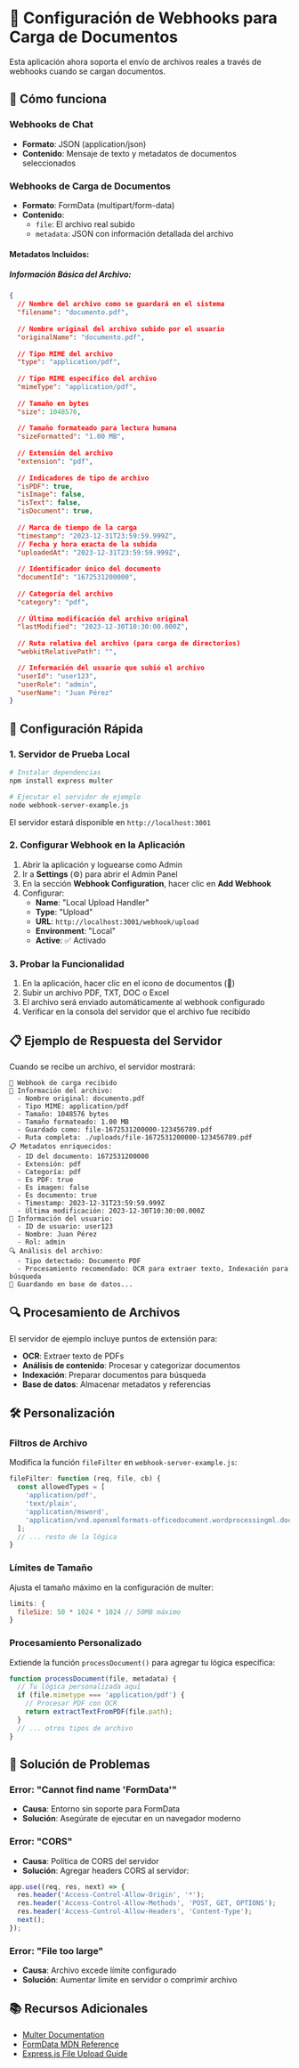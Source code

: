 # 📄 Configuración de Webhooks para Carga de Documentos

Esta aplicación ahora soporta el envío de archivos reales a través de webhooks cuando se cargan documentos.

## 🔧 Cómo funciona

### Webhooks de Chat
- **Formato**: JSON (application/json)
- **Contenido**: Mensaje de texto y metadatos de documentos seleccionados

### Webhooks de Carga de Documentos
- **Formato**: FormData (multipart/form-data)
- **Contenido**: 
  - `file`: El archivo real subido
  - `metadata`: JSON con información detallada del archivo

#### Metadatos Incluidos:

##### Información Básica del Archivo:
```json
{
  // Nombre del archivo como se guardará en el sistema
  "filename": "documento.pdf",
  
  // Nombre original del archivo subido por el usuario
  "originalName": "documento.pdf",
  
  // Tipo MIME del archivo
  "type": "application/pdf",
  
  // Tipo MIME específico del archivo
  "mimeType": "application/pdf",
  
  // Tamaño en bytes
  "size": 1048576,
  
  // Tamaño formateado para lectura humana
  "sizeFormatted": "1.00 MB",
  
  // Extensión del archivo
  "extension": "pdf",
  
  // Indicadores de tipo de archivo
  "isPDF": true,
  "isImage": false,
  "isText": false,
  "isDocument": true,
  
  // Marca de tiempo de la carga
  "timestamp": "2023-12-31T23:59:59.999Z",
  // Fecha y hora exacta de la subida
  "uploadedAt": "2023-12-31T23:59:59.999Z",
  
  // Identificador único del documento
  "documentId": "1672531200000",
  
  // Categoría del archivo
  "category": "pdf",
  
  // Última modificación del archivo original
  "lastModified": "2023-12-30T10:30:00.000Z",
  
  // Ruta relativa del archivo (para carga de directorios)
  "webkitRelativePath": "",

  // Información del usuario que subió el archivo
  "userId": "user123",
  "userRole": "admin",
  "userName": "Juan Pérez"
}
```

## 🚀 Configuración Rápida

### 1. Servidor de Prueba Local

```bash
# Instalar dependencias
npm install express multer

# Ejecutar el servidor de ejemplo
node webhook-server-example.js
```

El servidor estará disponible en `http://localhost:3001`

### 2. Configurar Webhook en la Aplicación

1. Abrir la aplicación y loguearse como Admin
2. Ir a **Settings** (⚙️) para abrir el Admin Panel
3. En la sección **Webhook Configuration**, hacer clic en **Add Webhook**
4. Configurar:
   - **Name**: "Local Upload Handler"
   - **Type**: "Upload"
   - **URL**: `http://localhost:3001/webhook/upload`
   - **Environment**: "Local"
   - **Active**: ✅ Activado

### 3. Probar la Funcionalidad

1. En la aplicación, hacer clic en el icono de documentos (📄)
2. Subir un archivo PDF, TXT, DOC o Excel
3. El archivo será enviado automáticamente al webhook configurado
4. Verificar en la consola del servidor que el archivo fue recibido

## 📋 Ejemplo de Respuesta del Servidor

Cuando se recibe un archivo, el servidor mostrará:

```
🔄 Webhook de carga recibido
📄 Información del archivo:
  - Nombre original: documento.pdf
  - Tipo MIME: application/pdf
  - Tamaño: 1048576 bytes
  - Tamaño formateado: 1.00 MB
  - Guardado como: file-1672531200000-123456789.pdf
  - Ruta completa: ./uploads/file-1672531200000-123456789.pdf
📋 Metadatos enriquecidos:
  - ID del documento: 1672531200000
  - Extensión: pdf
  - Categoría: pdf
  - Es PDF: true
  - Es imagen: false
  - Es documento: true
  - Timestamp: 2023-12-31T23:59:59.999Z
  - Última modificación: 2023-12-30T10:30:00.000Z
👤 Información del usuario:
  - ID de usuario: user123
  - Nombre: Juan Pérez
  - Rol: admin
🔍 Análisis del archivo:
  - Tipo detectado: Documento PDF
  - Procesamiento recomendado: OCR para extraer texto, Indexación para búsqueda
💾 Guardando en base de datos...
```

## 🔍 Procesamiento de Archivos

El servidor de ejemplo incluye puntos de extensión para:

- **OCR**: Extraer texto de PDFs
- **Análisis de contenido**: Procesar y categorizar documentos
- **Indexación**: Preparar documentos para búsqueda
- **Base de datos**: Almacenar metadatos y referencias

## 🛠 Personalización

### Filtros de Archivo

Modifica la función `fileFilter` en `webhook-server-example.js`:

```javascript
fileFilter: function (req, file, cb) {
  const allowedTypes = [
    'application/pdf',
    'text/plain',
    'application/msword',
    'application/vnd.openxmlformats-officedocument.wordprocessingml.document'
  ];
  // ... resto de la lógica
}
```

### Límites de Tamaño

Ajusta el tamaño máximo en la configuración de multer:

```javascript
limits: {
  fileSize: 50 * 1024 * 1024 // 50MB máximo
}
```

### Procesamiento Personalizado

Extiende la función `processDocument()` para agregar tu lógica específica:

```javascript
function processDocument(file, metadata) {
  // Tu lógica personalizada aquí
  if (file.mimetype === 'application/pdf') {
    // Procesar PDF con OCR
    return extractTextFromPDF(file.path);
  }
  // ... otros tipos de archivo
}
```

## 🐞 Solución de Problemas

### Error: "Cannot find name 'FormData'"
- **Causa**: Entorno sin soporte para FormData
- **Solución**: Asegúrate de ejecutar en un navegador moderno

### Error: "CORS"
- **Causa**: Política de CORS del servidor
- **Solución**: Agregar headers CORS al servidor:

```javascript
app.use((req, res, next) => {
  res.header('Access-Control-Allow-Origin', '*');
  res.header('Access-Control-Allow-Methods', 'POST, GET, OPTIONS');
  res.header('Access-Control-Allow-Headers', 'Content-Type');
  next();
});
```

### Error: "File too large"
- **Causa**: Archivo excede límite configurado
- **Solución**: Aumentar límite en servidor o comprimir archivo

## 📚 Recursos Adicionales

- [Multer Documentation](https://github.com/expressjs/multer)
- [FormData MDN Reference](https://developer.mozilla.org/en-US/docs/Web/API/FormData)
- [Express.js File Upload Guide](https://expressjs.com/en/resources/middleware/multer.html)
